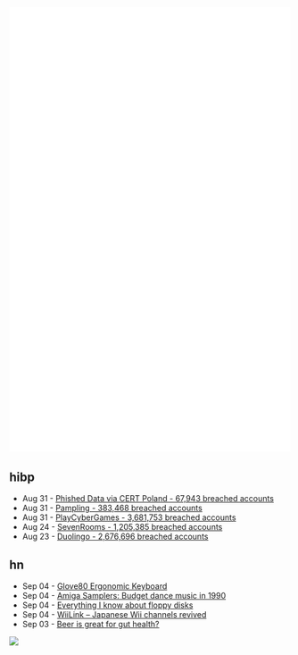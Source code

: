 ![Metrics](https://raw.githubusercontent.com/phixion/phixion/master/metrics.svg)

## hibp

<!--
for https://github.com/phixion/phixion/blob/main/.github/workflows/feeds.yml
-->
<!--START_SECTION:haveibeenpwnd-->
- Aug 31 - [Phished Data via CERT Poland - 67,943 breached accounts](https://haveibeenpwned.com/PwnedWebsites#CERTPolandPhish)
- Aug 31 - [Pampling - 383,468 breached accounts](https://haveibeenpwned.com/PwnedWebsites#Pampling)
- Aug 31 - [PlayCyberGames - 3,681,753 breached accounts](https://haveibeenpwned.com/PwnedWebsites#PlayCyberGames)
- Aug 24 - [SevenRooms - 1,205,385 breached accounts](https://haveibeenpwned.com/PwnedWebsites#SevenRooms)
- Aug 23 - [Duolingo - 2,676,696 breached accounts](https://haveibeenpwned.com/PwnedWebsites#Duolingo)
<!--END_SECTION:haveibeenpwnd-->

## hn

<!--
for https://github.com/phixion/phixion/blob/main/.github/workflows/feeds.yml
-->
<!--START_SECTION:hn-->
- Sep 04 - [Glove80 Ergonomic Keyboard](https://danieldk.eu/Posts/2023-09-03-Glove80.html)
- Sep 04 - [Amiga Samplers: Budget dance music in 1990](https://www.youtube.com/watch?v=i9MXYZh1jcs)
- Sep 04 - [Everything I know about floppy disks](https://thejpster.org.uk/blog/blog-2023-08-28/)
- Sep 04 - [WiiLink – Japanese Wii channels revived](https://www.wiilink24.com/)
- Sep 03 - [Beer is great for gut health?](https://www.earth.com/news/beer-may-be-better-for-your-gut-than-probiotics/)
<!--END_SECTION:hn-->

<!--
for https://yhype.me
-->
![](https://hit.yhype.me/github/profile?user_id=13013670)
